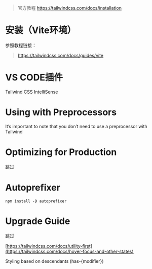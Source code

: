 >  官方教程
>  https://tailwindcss.com/docs/installation

# 安装（Vite环境）
参照教程链接：
> https://tailwindcss.com/docs/guides/vite

# VS CODE插件
 Tailwind CSS IntelliSense

# Using with Preprocessors
It’s important to note that you don’t need to use a preprocessor with Tailwind

# Optimizing for Production
跳过

#  Autoprefixer
`npm install -D autoprefixer`

# Upgrade Guide
跳过


[https://tailwindcss.com/docs/utility-first](https://tailwindcss.com/docs/hover-focus-and-other-states)

Styling based on descendants (has-{modifier})
